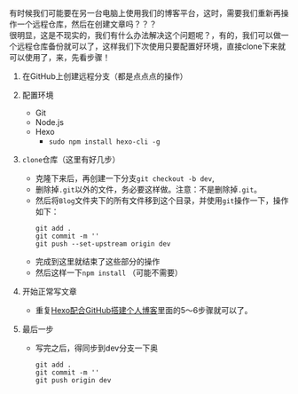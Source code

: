 有时候我们可能要在另一台电脑上使用我们的博客平台，这时，需要我们重新再操作一个远程仓库，然后在创建文章吗？？？   
很明显，这是不现实的，我们有什么办法解决这个问题呢？，有的，我们可以做一个远程仓库备份就可以了，这样我们下次使用只要配置好环境，直接clone下来就可以使用了，来，先看步骤！

1. 在GitHub上创建远程分支（都是点点点的操作）

2. 配置环境
    - Git
    - Node.js
    - Hexo
        - `sudo npm install hexo-cli -g`

3. `clone`仓库（这里有好几步）
    - 克隆下来后，再创建一下分支`git checkout -b dev`,
    - 删除掉`.git`以外的文件，务必要这样做。注意：不是删除掉`.git`。
    - 然后将`Blog`文件夹下的所有文件移到这个目录，并使用`git`操作一下，操作如下：
        ```
        git add .
        git commit -m ''
        git push --set-upstream origin dev
        ```
    - 完成到这里就结束了这些部分的操作
    - 然后这样一下`npm install` （可能不需要）

3. 开始正常写文章
    - 重复[Hexo配合GitHub搭建个人博客](https://bean-jun.github.io/2020/05/12/Hexo配合GitHub搭建个人博客/)里面的5～6步骤就可以了。

4. 最后一步
    - 写完之后，得同步到dev分支一下奥
        ```
        git add .
        git commit -m ''
        git push origin dev
        ```